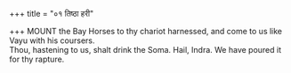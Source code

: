 +++
title = "०१ तिष्ठा हरी"

+++
MOUNT the Bay Horses to thy chariot harnessed, and come to us like Vayu with his coursers.  
     Thou, hastening to us, shalt drink the Soma. Hail, Indra. We have poured it for thy rapture.
